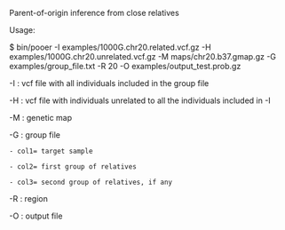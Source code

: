 Parent-of-origin inference from close relatives




Usage:

$ bin/pooer -I examples/1000G.chr20.related.vcf.gz -H examples/1000G.chr20.unrelated.vcf.gz -M maps/chr20.b37.gmap.gz -G examples/group_file.txt -R 20 -O examples/output_test.prob.gz




-I : vcf file with all individuals included in the group file

-H : vcf file with individuals unrelated to all the individuals included in -I

-M : genetic map

-G : group file

	- col1= target sample

	- col2= first group of relatives

	- col3= second group of relatives, if any

-R : region

-O : output file




